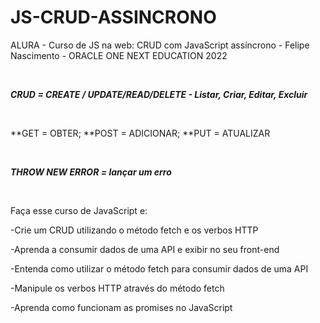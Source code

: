 # JS-CRUD-ASSINCRONO
ALURA - Curso de JS na web: CRUD com JavaScript assíncrono - Felipe Nascimento - ORACLE ONE NEXT EDUCATION 2022

<br>

***CRUD = CREATE / UPDATE/READ/DELETE - Listar, Criar, Editar, Excluir*** 

<br>

**GET = OBTER;
**POST = ADICIONAR;
**PUT = ATUALIZAR <br>

<br>

***THROW NEW ERROR = lançar um erro***

<br>


Faça esse curso de JavaScript e: 

-Crie um CRUD utilizando o método fetch e os verbos HTTP 

-Aprenda a consumir dados de uma API e exibir no seu front-end

-Entenda como utilizar o método fetch para consumir dados de uma API 

-Manipule os verbos HTTP através do método fetch

-Aprenda como funcionam as promises no JavaScript
